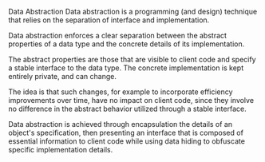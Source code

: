 Data Abstraction
Data abstraction is a programming (and design) technique that relies on the separation of interface and implementation.

Data abstraction enforces a clear separation between the abstract properties of a data type and the concrete details of its implementation.

  The abstract properties are those that are visible to client code and specify a stable interface to the data type.
  The concrete implementation is kept entirely private, and can change.

The idea is that such changes, for example to incorporate efficiency improvements over time, have no impact on client code, since they involve no difference in the abstract behavior utilized through a stable interface.

Data abstraction is achieved through encapsulation the details of an object's specification, then presenting an interface that is composed of essential information to client code while using data hiding to obfuscate specific implementation details.
